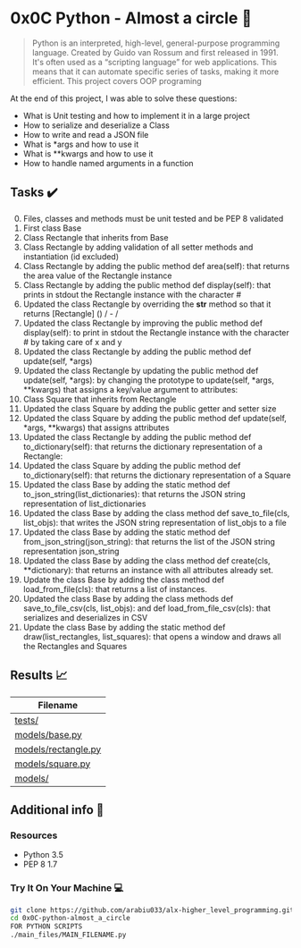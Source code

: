 # 0x0C Python - Almost a circle :snake:

> Python is an interpreted, high-level, general-purpose programming language. Created by Guido van Rossum and first released in 1991. It's often used as a “scripting language” for web applications. This means that it can automate specific series of tasks, making it more efficient. This project covers OOP programing

At the end of this project, I was able to solve these questions:
  
* What is Unit testing and how to implement it in a large project
* How to serialize and deserialize a Class
* How to write and read a JSON file
* What is *args and how to use it
* What is **kwargs and how to use it
* How to handle named arguments in a function

## Tasks :heavy_check_mark:

0. Files, classes and methods must be unit tested and be PEP 8 validated
1. First class Base
2. Class Rectangle that inherits from Base
3. Class Rectangle by adding validation of all setter methods and instantiation (id excluded)
4. Class Rectangle by adding the public method def area(self): that returns the area value of the Rectangle instance
5. Class Rectangle by adding the public method def display(self): that prints in stdout the Rectangle instance with the character #
6. Updated the class Rectangle by overriding the __str__ method so that it returns [Rectangle] (<id>) <x>/<y> - <width>/<height>
7. Updated the class Rectangle by improving the public method def display(self): to print in stdout the Rectangle instance with the character # by taking care of x and y
8. Updated the class Rectangle by adding the public method def update(self, *args)
9. Updated the class Rectangle by updating the public method def update(self, *args): by changing the prototype to update(self, *args, **kwargs) that assigns a key/value argument to attributes:
10. Class Square that inherits from Rectangle
11. Updated the class Square by adding the public getter and setter size
12. Updated the class Square by adding the public method def update(self, *args, **kwargs) that assigns attributes
13. Updated the class Rectangle by adding the public method def to_dictionary(self): that returns the dictionary representation of a Rectangle:
14. Updated the class Square by adding the public method def to_dictionary(self): that returns the dictionary representation of a Square
15. Updated the class Base by adding the static method def to_json_string(list_dictionaries): that returns the JSON string representation of list_dictionaries 
16. Updated the class Base by adding the class method def save_to_file(cls, list_objs): that writes the JSON string representation of list_objs to a file
17. Updated the class Base by adding the static method def from_json_string(json_string): that returns the list of the JSON string representation json_string
18. Updated the class Base by adding the class method def create(cls, **dictionary): that returns an instance with all attributes already set.
19. Update the class Base by adding the class method def load_from_file(cls): that returns a list of instances.
20. Updated the class Base by adding the class methods def save_to_file_csv(cls, list_objs): and def load_from_file_csv(cls): that serializes and deserializes in CSV
21. Update the class Base by adding the static method def draw(list_rectangles, list_squares): that opens a window and draws all the Rectangles and Squares

## Results :chart_with_upwards_trend:

| Filename |
| ------ |
| [tests/](https://github.com/arabiu033/alx-higher_level_programming/tree/main/0x0C-python-almost_a_circle/tests/test_models)|
| [models/base.py](https://github.com/arabiu033/alx-higher_level_programming/blob/main/0x0C-python-almost_a_circle/models/base.py)|
| [models/rectangle.py](https://github.com/arabiu033/alx-higher_level_programming/blob/main/0x0C-python-almost_a_circle/models/rectangle.py)|
| [models/square.py](https://github.com/arabiu033/alx-higher_level_programming/blob/main/0x0C-python-almost_a_circle/models/square.py)|
| [models/](https://github.com/arabiu033/alx-higher_level_programming/tree/main/0x0C-python-almost_a_circle/models)|

## Additional info :construction:
### Resources

- Python 3.5
- PEP 8 1.7

### Try It On Your Machine :computer:	
```bash
git clone https://github.com/arabiu033/alx-higher_level_programming.git
cd 0x0C-python-almost_a_circle
FOR PYTHON SCRIPTS
./main_files/MAIN_FILENAME.py
```
